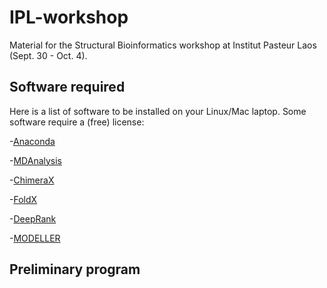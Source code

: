 # IPL-workshop
Material for the Structural Bioinformatics workshop at Institut Pasteur Laos (Sept. 30 - Oct. 4).

## Software required
Here is a list of software to be installed on your Linux/Mac laptop.
Some software require a (free) license:

-[Anaconda](https://www.anaconda.com/)

-[MDAnalysis](https://www.mdanalysis.org/)

-[ChimeraX](https://www.cgl.ucsf.edu/chimerax/)

-[FoldX](https://foldxsuite.crg.eu/)

-[DeepRank](https://pypi.org/project/deeprank/)

-[MODELLER](https://salilab.org/modeller/)


## Preliminary program
